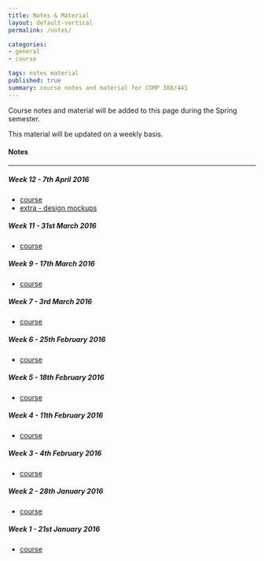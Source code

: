 ```yaml
---
title: Notes & Material
layout: default-vertical
permalink: /notes/

categories:
- general
- course

tags: notes material
published: true
summary: course notes and material for COMP 388/441
---
```


Course notes and material will be added to this page during the Spring semester.

This material will be updated on a weekly basis.

#### Notes

***

<!--
##### Week 14 - 16th April 2015
  * [course](/assets/docs/Comp388-441-week14.pdf)

##### Week 13 - 9th April 2015
  * [course](/assets/docs/Comp388-441-week13.pdf)
-->

##### Week 12 - 7th April 2016
  * [course](/assets/docs/comp441-hci-week12.pdf)
  * [extra - design mockups](/assets/docs/comp441-hci-design-mockups.pdf)

##### Week 11 - 31st March 2016
  * [course](/assets/docs/comp441-hci-week11.pdf)

##### Week 9 - 17th March 2016
  * [course](/assets/docs/comp441-hci-week9.pdf)

##### Week 7 - 3rd March 2016
  * [course](/assets/docs/comp441-hci-week7.pdf)

##### Week 6 - 25th February 2016
  * [course](/assets/docs/comp441-hci-week6.pdf)

##### Week 5 - 18th February 2016
  * [course](/assets/docs/comp441-hci-week5.pdf)

##### Week 4 - 11th February 2016
  * [course](/assets/docs/comp441-hci-week4.pdf)

##### Week 3 - 4th February 2016
  * [course](/assets/docs/comp441-hci-week3.pdf)

##### Week 2 - 28th January 2016
  * [course](/assets/docs/comp441-hci-week2.pdf)

##### Week 1 - 21st January 2016
  * [course](/assets/docs/comp441-hci-week1.pdf)
